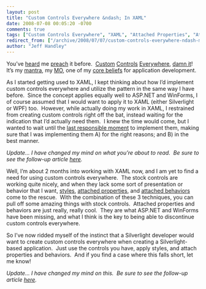 ```yaml
---
layout: post
title: "Custom Controls Everywhere &ndash; In XAML"
date: 2008-07-08 00:05:20 -0700
comments: true
tags: ["Custom Controls Everywhere", "XAML", "Attached Properties", "Attached Behaviors"]
redirect_from: ["/archive/2008/07/07/custom-controls-everywhere-ndash-maybe-not-in-xaml.aspx/"]
author: "Jeff Handley"
---
```

<!-- more -->
<p>You’ve <a href="http://jeffhandley.com/Tags/Custom%20Controls%20Everywhere/default.aspx" target="_blank">heard</a> me <a href="http://jeffhandley.com/archive/2008/02/12/self-validating-form-controls.aspx" target="_blank">preach</a> it before.  <a href="http://jeffhandley.blogspot.com/2005/04/choose-your-own-adventure.html" target="_blank">Custom</a> <a href="http://web.archive.org/web/20030618195607/www.msdevcin.org/meetings.htm" target="_blank">Controls</a> <a href="http://jeffhandley.com/archive/2008/02/13/custom-controls-everywhere-and-asp.net-mvc-part-0.aspx" target="_blank">Everywhere</a>, <a href="http://jeffhandley.com/archive/2008/02/24/custom-controls-everywhere-and-asp.net-mvc-part-1.aspx" target="_blank">damn it</a>!  It’s my <a href="http://jeffhandley.com/archive/2007/11/09/an-extended-mvp-pattern-mvp-validation.aspx" target="_blank">mantra</a>, my <a href="http://blog.wekeroad.com/blog/aspnet-mvc-preview-using-the-mvc-ui-helpers/" target="_blank">MO</a>, one of my <a href="http://weblogs.asp.net/scottgu/archive/2005/12/21/asp-net-2-0-control-adapter-architecture.aspx#5939758" target="_blank">core beliefs</a> for application development.</p>  <p>As I started getting used to XAML, I kept thinking about how I’d implement custom controls everywhere and utilize the pattern in the same way I have before.  Since the concept applies equally well to ASP.NET and WinForms, I of course assumed that I would want to apply it to XAML (either Silverlight or WPF) too.  However, while actually doing my work in XAML, I restrained from creating custom controls right off the bat, instead waiting for the indication that I’d actually need them.  I knew the time would come, but I wanted to wait until the <a href="http://www.codinghorror.com/blog/archives/000705.html" target="_blank">last responsible moment</a> to implement them, making sure that I was implementing them A) for the right reasons; and B) in the best manner.</p>  <p><em>Update… I have changed my mind on what you’re about to read.  Be sure to see the follow-up article <a href="http://jeffhandley.com/archive/2008/12/11/custom-controls-everywhere-ndash-in-xaml.aspx" target="_blank">here</a>.</em></p>  <p>Well, I’m about 2 months into working with XAML now, and I am yet to find a need for using custom controls everywhere.  The stock controls are working quite nicely, and when they lack some sort of presentation or behavior that I want, <a href="http://msdn.microsoft.com/en-us/library/ms745683.aspx" target="_blank">styles</a>, <a href="http://msdn.microsoft.com/en-us/library/ms749011.aspx" target="_blank">attached properties</a>, and <a href="http://blogs.msdn.com/johngossman/archive/2008/05/07/the-attached-behavior-pattern.aspx" target="_blank">attached behaviors</a> come to the rescue.  With the combination of these 3 techniques, you can pull off some amazing things with stock controls.  Attached properties and behaviors are just really, really cool.  They are what ASP.NET and WinForms have been missing, and what I think is the key to being able to discontinue custom controls everywhere.</p>  <p>So I’ve now ridded myself of the instinct that a Silverlight developer would want to create custom controls everywhere when creating a Silverlight-based application.  Just use the controls you have, apply styles, and attach properties and behaviors.  And if you find a case where this falls short, let me know!</p>  <p><em>Update… I have changed my mind on this.  Be sure to see the follow-up article <a href="http://jeffhandley.com/archive/2008/12/11/custom-controls-everywhere-ndash-in-xaml.aspx" target="_blank">here</a>.</em></p>
